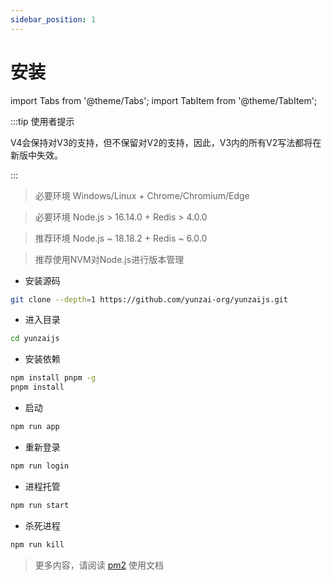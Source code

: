 ```yaml
---
sidebar_position: 1
---
```


# 安装

import Tabs from '@theme/Tabs';
import TabItem from '@theme/TabItem';

:::tip 使用者提示

V4会保持对V3的支持，但不保留对V2的支持，因此，V3内的所有V2写法都将在新版中失效。

:::

> 必要环境 Windows/Linux + Chrome/Chromium/Edge

> 必要环境 Node.js > 16.14.0 + Redis > 4.0.0

> 推荐环境 Node.js ~ 18.18.2 + Redis ~ 6.0.0

> 推荐使用NVM对Node.js进行版本管理

- 安装源码

```sh
git clone --depth=1 https://github.com/yunzai-org/yunzaijs.git
```

- 进入目录

```sh
cd yunzaijs
```

- 安装依赖

```sh
npm install pnpm -g
pnpm install
```

- 启动

```sh
npm run app
```

- 重新登录

```sh
npm run login
```

- 进程托管

```sh
npm run start
```

- 杀死进程

```sh
npm run kill
```

> 更多内容，请阅读 [pm2](https://pm2.keymetrics.io/) 使用文档